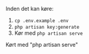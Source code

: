 Inden det kan køre:

1. `cp .env.example .env`
2. `php artisan key:generate`
3. Kør med `php artisan serve`

Kørt med "php artisan serve"

